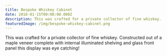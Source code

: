 ```yaml
---
title: Bespoke Whiskey Cabinet
date: 2018-01-15T00:00:00.000Z
description: This was crafted for a private collector of fine whiskey.
featuredImage: /img/bespoke-whiskey-cabinet.png
---
```

This was crafted for a private collector of fine whiskey. Constructed out of a maple veneer complete with internal illuminated shelving and glass front panel this display was eye catching!
